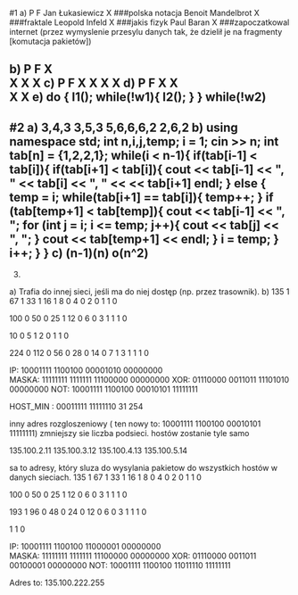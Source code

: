 #1
a)
					P	F
Jan Łukasiewicz			X
###polska notacja
Benoit Mandelbrot		X
###fraktale
Leopold Infeld		X
###jakis fizyk
Paul Baran				X
###zapoczatkowal internet (przez wymyslenie przesylu danych tak, że dzielił je na fragmenty [komutacja pakietów])

b)
P	F
X	
	X
	X
	X
c)
P	F
	X
	X
X
X
d)
P	F
X
	X	
X
	X
e)
do {
	I1();
	while(!w1){
		I2();
	}
} while(!w2)
---
#2
a)
3,4,3
3,5,3
5,6,6,6,2
2,6,2
b)
using namespace std;
int n,i,j,temp;
i = 1;
cin >> n;
int tab[n] = {1,2,2,1};
while(i < n-1){
	if(tab[i-1] < tab[i]){
		if(tab[i+1] < tab[i]){
		cout << tab[i-1] << ", " << tab[i] << ", " << << tab[i+1]  endl;
		} else {
			temp = i;
			while(tab[i+1] == tab[i]){
				temp++;
			}
			if (tab[temp+1] < tab[temp]){
				cout << tab[i-1] << ", ";				for (int j = i; i <= temp; j++){
					cout << tab[j] << ", ";
				}
				cout << tab[temp+1] << endl;
			}
			i = temp;
		}
		i++;
	}
}
c)
(n-1)(n)
o(n^2)
---
3)
a)
Trafia do innej sieci, jeśli ma do niej dostęp (np. przez trasownik).
b)
135	1
67	1
33	1
16	1
8	0
4	0
2	0
1	1
0

100	0
50	0
25	1
12	0
6	0
3	1
1	1
0

10	0
5	1
2	0
1	1
0

224	0
112	0
56	0
28	0
14	0
7	1
3	1
1	1
0



IP: 	10001111	1100100		00001010	00000000	
MASKA:	11111111	1111111		11100000	00000000
XOR: 	01110000	0011011		11101010	00000000
NOT:	10001111	1100100		00010101	11111111

HOST_MIN : 00011111	11111110
			31		254

inny adres rozgloszeniowy ( ten nowy to: 10001111	1100100		00010101	11111111)
zmniejszy sie liczba podsieci.
hostów zostanie tyle samo

135.100.2.11
135.100.3.12
135.100.4.13
135.100.5.14

sa to adresy, który sluza do wysylania pakietow do wszystkich hostów w danych sieciach.
135	1
67	1
33	1
16	1
8	0
4	0
2	0
1	1
0

100	0
50	0
25	1
12	0
6	0
3	1
1	1
0

193	1
96	0
48	0
24	0
12	0
6	0
3	1
1	1
0

1	1
0

IP: 	10001111	1100100		11000001	00000000	
MASKA:	11111111	1111111		11100000	00000000
XOR: 	01110000	0011011		00100001	00000000
NOT:	10001111	1100100		11011110	11111111
								

Adres to: 135.100.222.255


